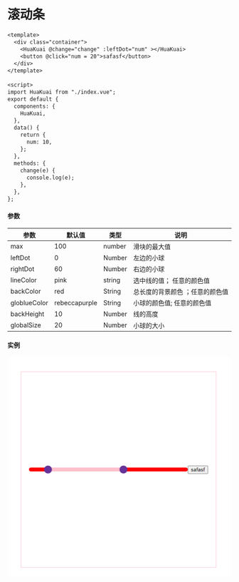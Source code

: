# 滚动条

```
<template>
  <div class="container">
    <HuaKuai @change="change" :leftDot="num" ></HuaKuai>
    <button @click="num = 20">safasf</button>
  </div>
</template>

<script>
import HuaKuai from "./index.vue";
export default {
  components: {
    HuaKuai,
  },
  data() {
    return {
      num: 10,
    };
  },
  methods: {
    change(e) {
      console.log(e);
    },
  },
};
```

#### 参数

| 参数 | 默认值 | 类型 | 说明 |
|  --- | --- | ---| ---|
|  max | 100 |  number  | 滑块的最大值 |
|  leftDot | 0 | Number    | 左边的小球 |
|  rightDot | 60 |  Number   | 右边的小球|
|  lineColor | pink | string    | 选中线的值； 任意的颜色值 |
|  backColor | red | String    | 总长度的背景颜色 ；任意的颜色值|
|  globlueColor | rebeccapurple | String    | 小球的颜色值; 任意的颜色值|
|  backHeight | 10 | Number    | 线的高度  |
|  globalSize | 20 | Number    | 小球的大小  |

#### 实例

![adf](./1.png)
